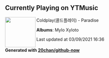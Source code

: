 ## Currently Playing on YTMusic

[<img align="left" width="100" src="https://lh3.googleusercontent.com/wDdtE24i-mKhZhDATvHnQnKrCn9KoTaTCqD7RQZemc_K3J7bZUFL0fMZNlCUwxdkytgJfxCkV6yTKFye5g">](https://music.youtube.com/watch?v=Q0TEUMPIhk8)

Coldplay(콜드플레이) - Paradise

**Albums**: Mylo Xyloto

Last updated at 03/09/2021 16:36

#### Generated with [20chan/github-now](https://github.com/20chan/github-now)


<!--
**20chan/20chan** is a ✨ _special_ ✨ repository because its `README.md` (this file) appears on your GitHub profile.

Here are some ideas to get you started:

- 🔭 I’m currently working on ...
- 🌱 I’m currently learning ...
- 👯 I’m looking to collaborate on ...
- 🤔 I’m looking for help with ...
- 💬 Ask me about ...
- 📫 How to reach me: ...
- 😄 Pronouns: ...
- ⚡ Fun fact: ...
-->
